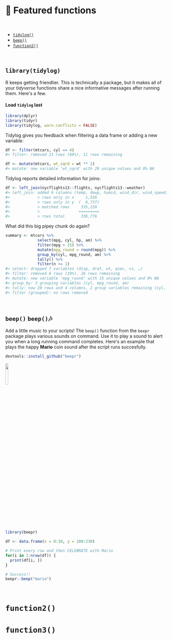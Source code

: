 # :hatching_chick: Featured functions

<br>

- [`tidylog()`](#library(tidylog))
- [`beep()`](#beep-beepnotes)
- [`function2()`](#function2)

<br>

## `library(tidylog)`

R keeps getting friendlier. This is technically a package, but it makes all of your _tidyverse_ functions share a nice informative messages after running them. Here's a few.

#### Load `tidylog` last
``` r
library(dplyr)
library(tidyr)
library(tidylog, warn.conflicts = FALSE)
```

Tidylog gives you feedback when filtering a data frame or adding a new variable:

``` r
df <- filter(mtcars, cyl == 4)
#> filter: removed 21 rows (66%), 11 rows remaining

df <- mutate(mtcars, wt_sqrd = wt ** 2)
#> mutate: new variable 'wt_sqrd' with 29 unique values and 0% NA
```

Tidylog reports detailed information for joins:

``` r
df <- left_join(nycflights13::flights, nycflights13::weather)
#> left_join: added 9 columns (temp, dewp, humid, wind_dir, wind_speed, …)
#>            > rows only in x     1,556
#>            > rows only in y  (  6,737)
#>            > matched rows     335,220
#>            >                 =========
#>            > rows total       336,776
```


What did this big pipey chunk do again?

``` r
summary <- mtcars %>%
              select(mpg, cyl, hp, am) %>%
              filter(mpg > 15) %>%
              mutate(mpg_round = round(mpg)) %>%
              group_by(cyl, mpg_round, am) %>%
              tally() %>%
              filter(n >= 1)
#> select: dropped 7 variables (disp, drat, wt, qsec, vs, …)
#> filter: removed 6 rows (19%), 26 rows remaining
#> mutate: new variable 'mpg_round' with 15 unique values and 0% NA
#> group_by: 3 grouping variables (cyl, mpg_round, am)
#> tally: now 20 rows and 4 columns, 2 group variables remaining (cyl, mpg_round)
#> filter (grouped): no rows removed
```
<br>


## `beep()` `beep()`:notes: 

Add a little music to your scripts! The `beep()` function from the `beepr` package plays various sounds on command. 
Use it to play a sound to alert you when a long running command completes. 
Here's an example that plays the happy __Mario__ coin sound after the script runs succesfully. 

``` r
devtools::install_github("beepr")
```

<img src="images/mario.ico" width="13%" />

  
``` r
library(beepr)

df <- data.frame(x = 0:30, y = 200:230)

# Print every row and then CELEBRATE with Mario
for(i in 1:nrow(df)) {
  print(df[i, ])
}

# Success!!
beepr::beep("mario")

```
<br>

# `function2()`

# `function3()`
